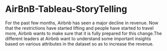 # AirBnB-Tableau-StoryTelling
For the past few months, Airbnb has seen a major decline in revenue. Now that the restrictions have started lifting and people have started to travel more, Airbnb wants to make sure that it is fully prepared for this change.The different leaders at Airbnb want to understand some important insights based on various attributes in the dataset so as to increase the revenue.
